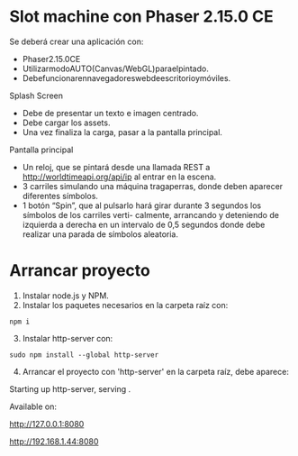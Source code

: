 # Slot machine con Phaser 2.15.0 CE
Se deberá crear una aplicación con:
- Phaser2.15.0CE
- UtilizarmodoAUTO(Canvas/WebGL)paraelpintado.
- Debefuncionarennavegadoreswebdeescritorioymóviles.

Splash Screen
- Debe de presentar un texto e imagen centrado.
- Debe cargar los assets.
- Una vez finaliza la carga, pasar a la pantalla principal.

Pantalla principal
- Un reloj, que se pintará desde una llamada REST a http://worldtimeapi.org/api/ip al entrar en la escena.
- 3 carriles simulando una máquina tragaperras, donde deben aparecer diferentes símbolos.
- 1 botón “Spin”, que al pulsarlo hará girar durante 3 segundos los símbolos de los carriles verti-
calmente, arrancando y deteniendo de izquierda a derecha en un intervalo de 0,5 segundos donde debe realizar una parada de símbolos aleatoria.
  

# Arrancar proyecto
1. Instalar node.js y NPM.
2. Instalar los paquetes necesarios en la carpeta raíz con:
~~~
npm i
~~~
3. Instalar http-server con:
~~~
sudo npm install --global http-server
~~~


4. Arrancar el proyecto con 'http-server' en la carpeta raíz, debe aparece:

Starting up http-server, serving .

Available on:

http://127.0.0.1:8080

http://192.168.1.44:8080
